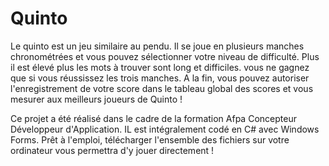 # Quinto

Le quinto est un jeu similaire au pendu. Il se joue en plusieurs manches chronométrées et vous pouvez sélectionner votre niveau de difficulté. 
Plus il est élevé plus les mots à trouver sont long et difficiles. vous ne gagnez que si vous réussissez les trois manches. 
A la fin, vous pouvez autoriser l'enregistrement de votre score dans le tableau global des scores et vous mesurer aux meilleurs joueurs de Quinto !

Ce projet a été réalisé dans le cadre de la formation Afpa Concepteur Développeur d'Application. IL est intégralement codé en C# avec Windows Forms.
Prêt à l'emploi, télécharger l'ensemble des fichiers sur votre ordinateur vous permettra d'y jouer directement ! 
